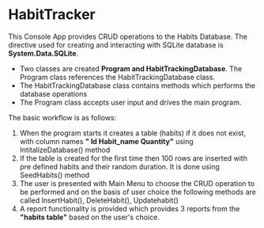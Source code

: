 # HabitTracker
This Console App provides CRUD operations to the Habits Database. The directive used for creating and interacting with SQLite database is <b>System.Data.SQLite</b>.   
- Two classes are created <b>Program and HabitTrackingDatabase</b>. The Program class references the HabitTrackingDatabase class.
- The HabitTrackingDatabase class contains methods which performs the database operations
- The Program class accepts user input and drives the main program.

The basic workflow is as follows:
1. When the program starts it creates a table (habits) if it does not exist, with column names <b>" Id Habit_name Quantity"</b> using IntitalizeDatabase() method
2. If the table is created for the first time then 100 rows are inserted with pre defined habits and their random duration. It is done using SeedHabits() method
3. The user is presented with Main Menu to choose the CRUD operation to be performed and on the basis of user choice the following methods are called InsertHabit(), DeleteHabit(), Updatehabit()
4. A report functionality is provided which provides 3 reports from the <b>"habits table"</b> based on the user's choice.

